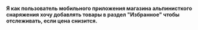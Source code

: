 #### Я как пользователь мобильного приложения магазина альпинисткого снаряжения хочу добавлять товары в раздел "Избранное" чтобы отслеживать, если цена снизится.
